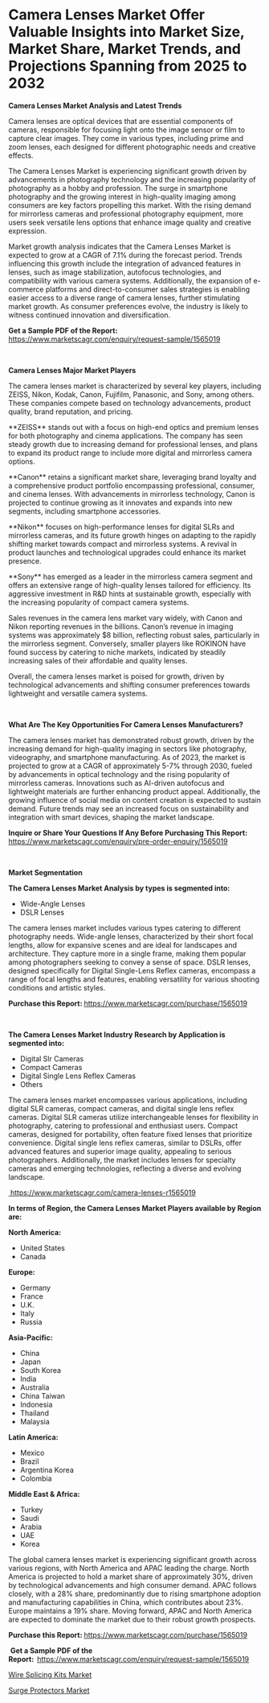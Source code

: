 <p><h1>Camera Lenses Market Offer Valuable Insights into Market Size, Market Share, Market Trends, and Projections Spanning from 2025 to 2032</h1></p><p><strong>Camera Lenses Market Analysis and Latest Trends</strong></p>
<p><p>Camera lenses are optical devices that are essential components of cameras, responsible for focusing light onto the image sensor or film to capture clear images. They come in various types, including prime and zoom lenses, each designed for different photographic needs and creative effects. </p><p>The Camera Lenses Market is experiencing significant growth driven by advancements in photography technology and the increasing popularity of photography as a hobby and profession. The surge in smartphone photography and the growing interest in high-quality imaging among consumers are key factors propelling this market. With the rising demand for mirrorless cameras and professional photography equipment, more users seek versatile lens options that enhance image quality and creative expression.</p><p>Market growth analysis indicates that the Camera Lenses Market is expected to grow at a CAGR of 7.1% during the forecast period. Trends influencing this growth include the integration of advanced features in lenses, such as image stabilization, autofocus technologies, and compatibility with various camera systems. Additionally, the expansion of e-commerce platforms and direct-to-consumer sales strategies is enabling easier access to a diverse range of camera lenses, further stimulating market growth. As consumer preferences evolve, the industry is likely to witness continued innovation and diversification.</p></p>
<p><strong>Get a Sample PDF of the Report:&nbsp;</strong> <a href="https://www.marketscagr.com/enquiry/request-sample/1565019?utm_campaign=2198&utm_medium=2&utm_source=Github&utm_content=ia&utm_term=06042025&utm_id=camera-lenses">https://www.marketscagr.com/enquiry/request-sample/1565019</a></p>
<p>&nbsp;</p>
<p><strong>Camera Lenses Major Market Players</strong></p>
<p><p>The camera lenses market is characterized by several key players, including ZEISS, Nikon, Kodak, Canon, Fujifilm, Panasonic, and Sony, among others. These companies compete based on technology advancements, product quality, brand reputation, and pricing. </p><p>**ZEISS** stands out with a focus on high-end optics and premium lenses for both photography and cinema applications. The company has seen steady growth due to increasing demand for professional lenses, and plans to expand its product range to include more digital and mirrorless camera options.</p><p>**Canon** retains a significant market share, leveraging brand loyalty and a comprehensive product portfolio encompassing professional, consumer, and cinema lenses. With advancements in mirrorless technology, Canon is projected to continue growing as it innovates and expands into new segments, including smartphone accessories.</p><p>**Nikon** focuses on high-performance lenses for digital SLRs and mirrorless cameras, and its future growth hinges on adapting to the rapidly shifting market towards compact and mirrorless systems. A revival in product launches and technological upgrades could enhance its market presence.</p><p>**Sony** has emerged as a leader in the mirrorless camera segment and offers an extensive range of high-quality lenses tailored for efficiency. Its aggressive investment in R&D hints at sustainable growth, especially with the increasing popularity of compact camera systems.</p><p>Sales revenues in the camera lens market vary widely, with Canon and Nikon reporting revenues in the billions. Canon’s revenue in imaging systems was approximately $8 billion, reflecting robust sales, particularly in the mirrorless segment. Conversely, smaller players like ROKINON have found success by catering to niche markets, indicated by steadily increasing sales of their affordable and quality lenses.</p><p>Overall, the camera lenses market is poised for growth, driven by technological advancements and shifting consumer preferences towards lightweight and versatile camera systems.</p></p>
<p>&nbsp;</p>
<p><strong>What Are The Key Opportunities For Camera Lenses Manufacturers?</strong></p>
<p><p>The camera lenses market has demonstrated robust growth, driven by the increasing demand for high-quality imaging in sectors like photography, videography, and smartphone manufacturing. As of 2023, the market is projected to grow at a CAGR of approximately 5-7% through 2030, fueled by advancements in optical technology and the rising popularity of mirrorless cameras. Innovations such as AI-driven autofocus and lightweight materials are further enhancing product appeal. Additionally, the growing influence of social media on content creation is expected to sustain demand. Future trends may see an increased focus on sustainability and integration with smart devices, shaping the market landscape.</p></p>
<p><strong>Inquire or Share Your Questions If Any Before Purchasing This Report:</strong> <a href="https://www.marketscagr.com/enquiry/pre-order-enquiry/1565019?utm_campaign=2198&utm_medium=2&utm_source=Github&utm_content=ia&utm_term=06042025&utm_id=camera-lenses">https://www.marketscagr.com/enquiry/pre-order-enquiry/1565019</a></p>
<p>&nbsp;</p>
<p><strong>Market Segmentation</strong></p>
<p><strong>The Camera Lenses Market Analysis by types is segmented into:</strong></p>
<p><ul><li>Wide-Angle Lenses</li><li>DSLR Lenses</li></ul></p>
<p><p>The camera lenses market includes various types catering to different photography needs. Wide-angle lenses, characterized by their short focal lengths, allow for expansive scenes and are ideal for landscapes and architecture. They capture more in a single frame, making them popular among photographers seeking to convey a sense of space. DSLR lenses, designed specifically for Digital Single-Lens Reflex cameras, encompass a range of focal lengths and features, enabling versatility for various shooting conditions and artistic styles.</p></p>
<p><strong>Purchase this Report:&nbsp;</strong><a href="https://www.marketscagr.com/purchase/1565019?utm_campaign=2198&utm_medium=2&utm_source=Github&utm_content=ia&utm_term=06042025&utm_id=camera-lenses">https://www.marketscagr.com/purchase/1565019</a></p>
<p>&nbsp;</p>
<p><strong>The Camera Lenses Market Industry Research by Application is segmented into:</strong></p>
<p><ul><li>Digital Slr Cameras</li><li>Compact Cameras</li><li>Digital Single Lens Reflex Cameras</li><li>Others</li></ul></p>
<p><p>The camera lenses market encompasses various applications, including digital SLR cameras, compact cameras, and digital single lens reflex cameras. Digital SLR cameras utilize interchangeable lenses for flexibility in photography, catering to professional and enthusiast users. Compact cameras, designed for portability, often feature fixed lenses that prioritize convenience. Digital single lens reflex cameras, similar to DSLRs, offer advanced features and superior image quality, appealing to serious photographers. Additionally, the market includes lenses for specialty cameras and emerging technologies, reflecting a diverse and evolving landscape.</p></p>
<p><a href="https://www.marketscagr.com/camera-lenses-r1565019?utm_campaign=2198&utm_medium=2&utm_source=Github&utm_content=ia&utm_term=06042025&utm_id=camera-lenses">&nbsp;https://www.marketscagr.com/camera-lenses-r1565019</a></p>
<p><strong>In terms of Region, the Camera Lenses Market Players available by Region are:</strong></p>
<p>
    <p> <strong> North America: </strong>
        <ul>
            <li>United States</li>
            <li>Canada</li>
        </ul>
        </p> 
    <p> <strong> Europe: </strong>
        <ul>
            <li>Germany</li>
            <li>France</li>
            <li>U.K.</li>
            <li>Italy</li>
            <li>Russia</li>
        </ul>
        </p> 
    <p> <strong> Asia-Pacific: </strong>
        <ul>
            <li>China</li>
            <li>Japan</li>
            <li>South Korea</li>
            <li>India</li>
            <li>Australia</li>
            <li>China Taiwan</li>
            <li>Indonesia</li>
            <li>Thailand</li>
            <li>Malaysia</li>
        </ul>
        </p> 
    <p> <strong> Latin America: </strong>
        <ul>
            <li>Mexico</li>
            <li>Brazil</li>
            <li>Argentina Korea</li>
            <li>Colombia</li>
        </ul>
        </p> 
    <p> <strong> Middle East & Africa: </strong>
        <ul>
            <li>Turkey</li>
            <li>Saudi</li>
            <li>Arabia</li>
            <li>UAE</li>
            <li>Korea</li>
        </ul>
    </p>
    </p>
<p><p>The global camera lenses market is experiencing significant growth across various regions, with North America and APAC leading the charge. North America is projected to hold a market share of approximately 30%, driven by technological advancements and high consumer demand. APAC follows closely, with a 28% share, predominantly due to rising smartphone adoption and manufacturing capabilities in China, which contributes about 23%. Europe maintains a 19% share. Moving forward, APAC and North America are expected to dominate the market due to their robust growth prospects.</p></p>
<p><strong>Purchase this Report: </strong><a href="https://www.marketscagr.com/purchase/1565019?utm_campaign=2198&utm_medium=2&utm_source=Github&utm_content=ia&utm_term=06042025&utm_id=camera-lenses">https://www.marketscagr.com/purchase/1565019</a></p>
<p>&nbsp;<strong>Get a Sample PDF of the Report:&nbsp;&nbsp;</strong><a href="https://www.marketscagr.com/enquiry/request-sample/1565019?utm_campaign=2198&utm_medium=2&utm_source=Github&utm_content=ia&utm_term=06042025&utm_id=camera-lenses">https://www.marketscagr.com/enquiry/request-sample/1565019</a></p>
<p><strong></strong></p>
<p><p><a href="https://github.com/santosh758595/Market-Research-Report-List-7/blob/main/wire-splicing-kits-market.md?utm_campaign=2198&utm_medium=2&utm_source=Github&utm_content=ia&utm_term=06042025&utm_id=camera-lenses">Wire Splicing Kits Market</a></p><p><a href="https://github.com/delindacallegari68/Market-Research-Report-List-1/blob/main/surge-protectors-market.md?utm_campaign=2198&utm_medium=2&utm_source=Github&utm_content=ia&utm_term=06042025&utm_id=camera-lenses">Surge Protectors Market</a></p></p>